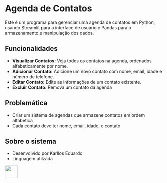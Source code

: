 # Agenda de Contatos

Este é um programa para gerenciar uma agenda de contatos em Python, usando Streamlit para a interface de usuário e Pandas para o armazenamento e manipulação dos dados.

## Funcionalidades

- **Visualizar Contatos:** Veja todos os contatos na agenda, ordenados alfabeticamente por nome.
- **Adicionar Contato:** Adicione um novo contato com nome, email, idade e número de telefone.
- **Editar Contato:** Edite as informações de um contato existente.
- **Excluir Contato:** Remova um contato da agenda

## Problemática
- Criar um sistema de agendas  que armazene contatos em ordem alfabética
- Cada contato deve ter nome, email, idade, e contato

## Sobre o sistema
- Desenvolvido por Karllos Eduardo
- Linguagem utilzada
<div style="display: flex;">
  <img src="https://cdn.jsdelivr.net/gh/devicons/devicon/icons/python/python-original.svg" width="40" height="40" style="margin-right: 10px;">
</div>




